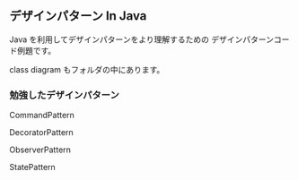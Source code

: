 ## デザインパターン In Java

Java を利用してデザインパターンをより理解するための
デザインパターンコード例題です。

class diagram もフォルダの中にあります。

### 勉強したデザインパターン

CommandPattern

DecoratorPattern

ObserverPattern

StatePattern
